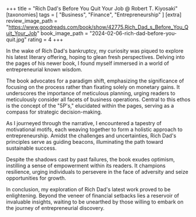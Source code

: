 +++
title = "Rich Dad's Before You Quit Your Job @ Robert T. Kiyosaki"
[taxonomies]
tags = [ "Business", "Finance", "Entrepreneurship" ]
[extra]
review_image_path = "https://www.goodreads.com/book/show/42775.Rich_Dad_s_Before_You_Quit_Your_Job"
book_image_path = "2024-02-06-rich-dad-before-you-quit.jpg"
rating = 4
+++

In the wake of Rich Dad's bankruptcy, my curiosity was piqued to explore his latest literary offering, hoping to glean fresh perspectives. Delving into the pages of his newer book, I found myself immersed in a world of entrepreneurial known wisdom.

The book advocates for a paradigm shift, emphasizing the significance of focusing on the process rather than fixating solely on monetary gains. It underscores the importance of meticulous planning, urging readers to meticulously consider all facets of business operations. Central to this ethos is the concept of the "5P's," elucidated within the pages, serving as a compass for strategic decision-making.

As I journeyed through the narrative, I encountered a tapestry of motivational motifs, each weaving together to form a holistic approach to entrepreneurship. Amidst the challenges and uncertainties, Rich Dad's principles serve as guiding beacons, illuminating the path toward sustainable success.

Despite the shadows cast by past failures, the book exudes optimism, instilling a sense of empowerment within its readers. It champions resilience, urging individuals to persevere in the face of adversity and seize opportunities for growth.

In conclusion, my exploration of Rich Dad's latest work proved to be enlightening. Beyond the veneer of financial setbacks lies a reservoir of invaluable insights, waiting to be unearthed by those willing to embark on the journey of entrepreneurial discovery.
